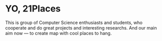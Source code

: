 
# YO, 21Places 

This is group of Computer Science enthusiasts and students, who cooperate and do great projects and interesting researchs. And our main aim now — to create map with cool places to hang. 




